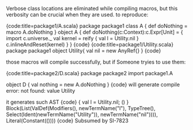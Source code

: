 Verbose class locations are eliminated while compiling macros, but this verbosity can be crucial when they are used.
to reproduce:

{code:title=package1/A.scala}
package package1
class A {
  def doNothing = macro A.doNothing
}
object A {
  def doNothing(c:Context):c.Expr[Unit] = {
    import c.universe._
    val kernel = reify {
      val l = Utility.nil
    }
    c.inlineAndReset(kernel)
  }
}
{code}
{code:title=package1/Utility.scala}
package package1
object Utility{
val nil = new AnyRef{}
}
{code}

those macros will compile successfully, but if Someone tryies to use them:

{code:title=package2/D.scala}
package package2
import package1.A

object D {
 val nothing = new A.doNothing
}
{code}
will generate compile error:
not found: value Utility

it generates such AST
{code}
{
  val l = Utility.nil;
  ()
}
Block(List(ValDef(Modifiers(), newTermName("l"), TypeTree(), Select(Ident(newTermName("Utility")), newTermName("nil")))), Literal(Constant(())))
{code}
Subsumed by SI-7823
